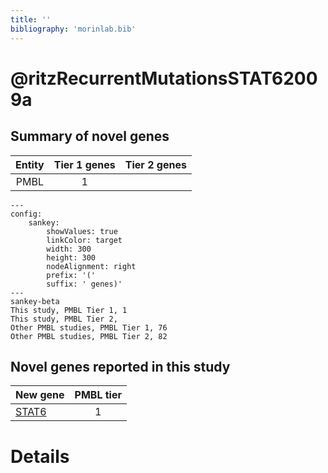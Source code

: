 ```yaml
---
title: ''
bibliography: 'morinlab.bib'
---
```


# @ritzRecurrentMutationsSTAT62009a
## Summary of novel genes

|Entity| Tier 1 genes| Tier 2 genes|
|:-:|:-:|:-:|
|PMBL|1||
```mermaid
---
config:
    sankey:
        showValues: true
        linkColor: target
        width: 300
        height: 300
        nodeAlignment: right
        prefix: '('
        suffix: ' genes)'
---
sankey-beta
This study, PMBL Tier 1, 1
This study, PMBL Tier 2, 
Other PMBL studies, PMBL Tier 1, 76
Other PMBL studies, PMBL Tier 2, 82
```


## Novel genes reported in this study

|New gene|PMBL tier|
|:-|:-:|
|[STAT6](STAT6)|1 |

# Details

